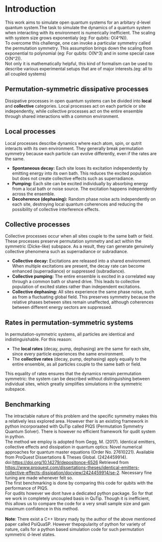 
# Introduction
This work aims to simulate open quantum systems for an arbitary d-level quantum system.The task to simulate the dynamics of a quantum system when interacting with its environment is numerically inefficient. The scaling with system size grows exponentialy (eg: For qubits: O(4^N)). 
<br>
To overcome this challenge, one can invoke a particular symmetry called the permutation symmetry. This assumption brings down the scaling from exponential to polynomial (eg: For qubits: O(N^3) and in some special case O(N^2)). 
<br>
Not only it is mathematically helpful, this kind of formalism can be used to describe various experimental setups that are of major interests.(eg: all to all coupled systems)

<section>
  <h1>Permutation-symmetric dissipative processes</h1>
  <p>
    Dissipative processes in open quantum systems can be divided into
    <strong>local</strong> and <strong>collective</strong> categories. 
    Local processes act on each particle or site independently, while 
    collective processes act on the entire ensemble through shared
    interactions with a common environment.
  </p>

  <h2>Local processes</h2>
  <p>
    Local processes describe dynamics where each atom, spin, or qutrit
    interacts with its own environment. They generally break permutation 
    symmetry because each particle can evolve differently, even if the 
    rates are the same.
  </p>
  <ul>
    <li>
      <strong>Spontaneous decay:</strong> Each site loses its excitation
      independently by emitting energy into its own bath. This reduces the
      excited population but does not create collective effects such as
      superradiance.
    </li>
    <li>
      <strong>Pumping:</strong> Each site can be excited individually by
      absorbing energy from a local bath or noise source. The excitation
      happens independently across the ensemble.
    </li>
    <li>
      <strong>Decoherence (dephasing):</strong> Random phase noise acts
      independently on each site, destroying local quantum coherences and
      reducing the possibility of collective interference effects.
    </li>
  </ul>

  <h2>Collective processes</h2>
  <p>
    Collective processes occur when all sites couple to the same bath or 
    field. These processes preserve permutation symmetry and act within the 
    symmetric (Dicke-like) subspace. As a result, they can generate 
    genuinely collective phenomena such as superradiance or subradiance.
  </p>
  <ul>
    <li>
      <strong>Collective decay:</strong> Excitations are released into a 
      shared environment. When multiple excitations are present, the decay
      rate can become enhanced (superradiance) or suppressed (subradiance).
    </li>
    <li>
      <strong>Collective pumping:</strong> The entire ensemble is excited 
      in a correlated way through a common bath or shared drive. This leads 
      to collective population of excited states rather than independent 
      excitations.
    </li>
    <li>
      <strong>Collective dephasing:</strong> All sites experience the same 
      phase noise, such as from a fluctuating global field. This preserves 
      symmetry because the relative phases between sites remain unaffected, 
      although coherences between different energy sectors are suppressed.
    </li>
  </ul>

  <h2>Rates in permutation-symmetric systems</h2>
  <p>
    In permutation-symmetric systems, all particles are identical and
    indistinguishable. For this reason:
  </p>
  <ul>
    <li>
      The <strong>local rates</strong> (decay, pump, dephasing) are the same
      for each site, since every particle experiences the same environment.
    </li>
    <li>
      The <strong>collective rates</strong> (decay, pump, dephasing) apply
      equally to the entire ensemble, as all particles couple to the same
      bath or field.
    </li>
  </ul>
  <p>
    This equality of rates ensures that the dynamics remain permutation 
    symmetric: the system can be described without distinguishing between 
    individual sites, which greatly simplifies simulations in the symmetric 
    subspace.
  </p>

# Benchmarking
The intractable nature of this problem and the specific symmetry makes this a relatively less explored area. However ther is an existing framework in python incorporaated with QuTip called PIQS (Permutation Symmetry Quantum Solver). There is however no efficient framework for qudit system in python.
<br>
The method we employ is adopted from Gegg, M. (2017). Identical emitters, collective effects and dissipation in quantum optics: Novel numerical approaches for quantum master equations (Order No. 27610221). Available from ProQuest Dissertations & Theses Global. (2424459914). doi:https://doi.org/10.14279/depositonce-6526 Retrieved from https://www.proquest.com/dissertations-theses/identical-emitters-collective-effects-dissipation/docview/2424459914/se-2. Necessary fine tuning are made whenever felt so.
<br>
The first benchmarking is done by comparing this code for qubits with the performance of PIQS. 
<br>
For qudits however we dont have a dedicated python package. So for that we work in completely uncoupled basis in QuTip. Though it is inefficient, this allows us to compare the code for a very small sample size and gain maximum confidence in this method.
<br>
<br>
<strong>Note</strong>: There exist a C++ library mady by the author of the above mentioned paper called PsiQuaSP. However thepopularity of python for variety of nature, calls for a python based simulation code for such permutation symmetric d-level states.